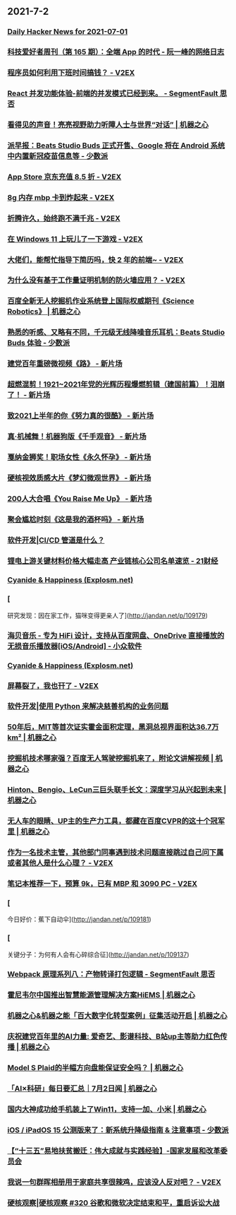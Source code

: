 
## 2021-7-2

### [Daily Hacker News for 2021-07-01](https://www.daemonology.net/hn-daily/2021-07-01.html)

### [科技爱好者周刊（第 165 期）：全端 App 的时代 - 阮一峰的网络日志](http://www.ruanyifeng.com/blog/2021/07/weekly-issue-165.html)

### [程序员如何利用下班时间搞钱？ - V2EX](https://www.v2ex.com/t/786843)

### [React 并发功能体验-前端的并发模式已经到来。 - SegmentFault 思否](https://segmentfault.com/a/1190000040272535)

### [看得见的声音！亮亮视野助力听障人士与世界“对话” | 机器之心](https://www.jiqizhixin.com/articles/2021-07-02)

### [派早报：Beats Studio Buds 正式开售、Google 将在 Android 系统中内置新冠疫苗信息等 - 少数派](https://sspai.com/post/67515)

### [App Store 京东充值 8.5 折 - V2EX](https://www.v2ex.com/t/787048)

### [8g 内存 mbp 卡到炸起来 - V2EX](https://www.v2ex.com/t/787036)

### [折腾许久，始终跑不满千兆 - V2EX](https://www.v2ex.com/t/787025)

### [在 Windows 11 上玩儿了一下游戏 - V2EX](https://www.v2ex.com/t/787004)

### [大佬们，能帮忙指导下简历吗，快 2 年的前端~ - V2EX](https://www.v2ex.com/t/786938)

### [为什么没有基于工作量证明机制的防火墙应用？ - V2EX](https://www.v2ex.com/t/786865)

### [百度全新无人挖掘机作业系统登上国际权威期刊《Science Robotics》 | 机器之心](https://www.jiqizhixin.com/articles/2021-07-02-2)

### [熟悉的听感、又略有不同，千元级无线降噪音乐耳机：Beats Studio Buds 体验 - 少数派](https://sspai.com/post/67512)

### [建党百年重磅微视频《路》 - 新片场](https://www.vmovier.com/62421)

### [超燃混剪！1921~2021年党的光辉历程爆燃剪辑（建国前篇）！泪崩了！ - 新片场](https://www.vmovier.com/62394)

### [致2021上半年的你《努力真的很酷》 - 新片场](https://www.vmovier.com/62416)

### [真·机械舞！机器狗版《千手观音》 - 新片场](https://www.vmovier.com/62420)

### [戛纳金狮奖！职场女性《永久怀孕》 - 新片场](https://www.vmovier.com/62415)

### [硬核视效质感大片《梦幻微观世界》 - 新片场](https://www.vmovier.com/62401)

### [200人大合唱《You Raise Me Up》 - 新片场](https://www.vmovier.com/62417)

### [聚会尴尬时刻《这是我的酒杯吗》 - 新片场](https://www.vmovier.com/62365)

### [软件开发|CI/CD 管道是什么？](https://linux.cn/article-13541-1.html?utm_source=rss&utm_medium=rss)

### [锂电上游关键材料价格大幅走高 产业链核心公司名单速览 - 21财经](https://m.21jingji.com/article/20210702/herald/b403381eb9b767d67c9897dc3b613fd0.html)

### [Cyanide & Happiness (Explosm.net)](http://www.explosm.net/comics/5912/)

### [
研究发现：因在家工作，猫咪变得更亲人了](http://jandan.net/p/109179)

### [海贝音乐 - 专为 HiFi 设计，支持从百度网盘、OneDrive 直接播放的无损音乐播放器[iOS/Android] - 小众软件](https://www.appinn.com/hiby-music-player/)

### [Cyanide & Happiness (Explosm.net)](http://www.explosm.net/comics/5911/)

### [屏幕裂了，我也幵了 - V2EX](https://www.v2ex.com/t/787042)

### [软件开发|使用 Python 来解决慈善机构的业务问题](https://linux.cn/article-13542-1.html?utm_source=rss&utm_medium=rss)

### [50年后，MIT等首次证实霍金面积定理，黑洞总视界面积达36.7万km² | 机器之心](https://www.jiqizhixin.com/articles/2021-07-02-6)

### [挖掘机技术哪家强？百度无人驾驶挖掘机来了，附论文讲解视频 | 机器之心](https://www.jiqizhixin.com/articles/2021-07-02-5)

### [Hinton、Bengio、LeCun三巨头联手长文：深度学习从兴起到未来 | 机器之心](https://www.jiqizhixin.com/articles/2021-07-02-4)

### [无人车的眼睛、UP主的生产力工具，都藏在百度CVPR的这十个冠军里 | 机器之心](https://www.jiqizhixin.com/articles/2021-07-02-3)

### [作为一名技术主管，其他部门同事遇到技术问题直接跳过自己问下属或者其他人是什么心理？ - V2EX](https://www.v2ex.com/t/787072)

### [笔记本推荐一下，预算 9k，已有 MBP 和 3090 PC - V2EX](https://www.v2ex.com/t/787034)

### [
今日好价：蕉下自动伞](http://jandan.net/p/109181)

### [
关键分子：为何有人会有心碎综合征](http://jandan.net/p/109137)

### [Webpack 原理系列八：产物转译打包逻辑 - SegmentFault 思否](https://segmentfault.com/a/1190000040278327)

### [霍尼韦尔中国推出智慧能源管理解决方案HiEMS | 机器之心](https://www.jiqizhixin.com/articles/2021-07-02-12)

### [机器之心&机器之能「百大数字化转型案例」征集活动开启 | 机器之心](https://www.jiqizhixin.com/articles/2021-07-02-11)

### [庆祝建党百年里的AI力量: 爱奇艺、影谱科技、B站up主等助力红色传播 | 机器之心](https://www.jiqizhixin.com/articles/2021-07-02-10)

### [Model S Plaid的半幅方向盘能保证安全吗？ | 机器之心](https://www.jiqizhixin.com/articles/2021-07-02-9)

### [「AI×科研」每日要汇总｜7月2日闻 | 机器之心](https://www.jiqizhixin.com/articles/2021-07-02-8)

### [国内大神成功给手机装上了Win11，支持一加、小米 | 机器之心](https://www.jiqizhixin.com/articles/2021-07-02-7)

### [iOS / iPadOS 15 公测版来了：新系统升降级指南 & 注意事项 - 少数派](https://sspai.com/post/67514)

### [【“十三五”易地扶贫搬迁：伟大成就与实践经验】-国家发展和改革委员会 ](https://www.ndrc.gov.cn/xwdt/xwfb/202106/t20210630_1285081.html)

### [我说一句群晖相册用于家庭共享很辣鸡，应该没人反对吧？ - V2EX](https://www.v2ex.com/t/787103)

### [硬核观察|硬核观察 #320 谷歌和微软决定结束和平，重启诉讼大战](https://linux.cn/article-13543-1.html?utm_source=rss&utm_medium=rss)